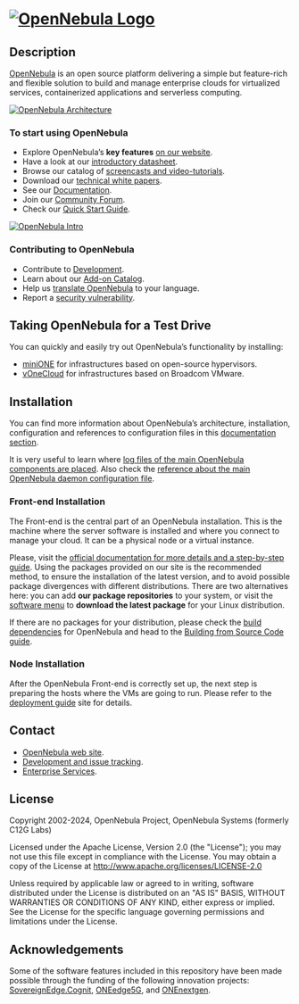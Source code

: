 # [![OpenNebula Logo](https://opennebula.io/wp-content/uploads/2019/04/img-logo-blue.svg)](https://opennebula.io/)

## Description

[OpenNebula](http://opennebula.io) is an open source platform delivering a simple but feature-rich and flexible solution to build and manage enterprise clouds for virtualized services, containerized applications and serverless computing.

[![OpenNebula Architecture](https://opennebula.io/wp-content/uploads/2024/07/03_new_Key-Features.png)](https://opennebula.io/discover/)

### To start using OpenNebula

- Explore OpenNebula’s **key features** [on our website](https://opennebula.io/discover).
- Have a look at our [introductory datasheet](https://support.opennebula.pro/hc/en-us/articles/360036935791-OpenNebula-Key-Features-Datasheet).
- Browse our catalog of [screencasts and video-tutorials](https://opennebula.io/screencasts/).
- Download our [technical white papers](https://opennebula.io/docs-whitepapers/).
- See our [Documentation](https://docs.opennebula.io).
- Join our [Community Forum](https://forum.opennebula.io).
- Check our [Quick Start Guide](https://docs.opennebula.io/stable/quick_start/index.html).

[![OpenNebula Intro](https://opennebula.io/wp-content/uploads/2020/08/Intro_Screencast_small.png)](https://opennebula.io/screencast-overview/)

### Contributing to OpenNebula

- Contribute to [Development](https://github.com/OpenNebula/one/wiki/How-to-Contribute-to-Development).
- Learn about our [Add-on Catalog](https://github.com/OpenNebula/one/wiki/How-to-participate-in-Add_on-Development).
- Help us [translate OpenNebula](https://www.transifex.com/opennebula/one/) to your language.
- Report a [security vulnerability](https://github.com/OpenNebula/one/wiki/Vulnerability-Management-Process).

## Taking OpenNebula for a Test Drive

You can quickly and easily try out OpenNebula’s functionality by installing:

- [miniONE](https://github.com/OpenNebula/minione) for infrastructures based on open-source hypervisors.
- [vOneCloud](http://docs.opennebula.org/vonecloud) for infrastructures based on Broadcom VMware.

## Installation

You can find more information about OpenNebula’s architecture, installation, configuration and references to configuration files in this [documentation section](https://docs.opennebula.io/stable/deployment/index.html).

It is very useful to learn where [log files of the main OpenNebula components are placed](http://docs.opennebula.io/5.12/deployment/references/log_debug.html). Also check the [reference about the main OpenNebula daemon configuration file](https://docs.opennebula.io/stable/installation_and_configuration/opennebula_services/oned.html).

### Front-end Installation

The Front-end is the central part of an OpenNebula installation. This is the machine where the server software is installed and where you connect to manage your cloud. It can be a physical node or a virtual instance.

Please, visit the [official documentation for more details and a step-by-step guide](https://docs.opennebula.io/stable/installation_and_configuration/frontend_installation/overview.html). Using the packages provided on our site is the recommended method, to ensure the installation of the latest version, and to avoid possible package divergences with different distributions. There are two alternatives here: you can add **our package repositories** to your system, or visit the [software menu](http://opennebula.io/use) to **download the latest package** for your Linux distribution.

If there are no packages for your distribution, please check the [build dependencies](https://docs.opennebula.io/stable/integration_and_development/references/build_deps.html) for OpenNebula and head to the [Building from Source Code guide](https://docs.opennebula.io/stable/integration_and_development/references/compile.html).

### Node Installation

After the OpenNebula Front-end is correctly set up, the next step is preparing the hosts where the VMs are going to run. Please refer to the [deployment guide](https://docs.opennebula.io/stable/open_cluster_deployment/index.html) site for details.

## Contact

- [OpenNebula web site](https://opennebula.io).
- [Development and issue tracking](https://github.com/OpenNebula/one/issues).
- [Enterprise Services](https://opennebula.io/enterprise).

## License

Copyright 2002-2024, OpenNebula Project, OpenNebula Systems (formerly C12G Labs)

Licensed under the Apache License, Version 2.0 (the "License"); you may not use this file except in compliance with the License. You may obtain a copy of the License at http://www.apache.org/licenses/LICENSE-2.0

Unless required by applicable law or agreed to in writing, software distributed under the License is distributed on an "AS IS" BASIS, WITHOUT WARRANTIES OR CONDITIONS OF ANY KIND, either express or implied. See the License for the specific language governing permissions and limitations under the License.

## Acknowledgements

Some of the software features included in this repository have been made possible through the funding of the following innovation projects: [SovereignEdge.Cognit](https://cognit.sovereignedge.eu/), [ONEedge5G](https://opennebula.io/innovation/oneedge5g/), and [ONEnextgen](http://onenextgen.eu/).
